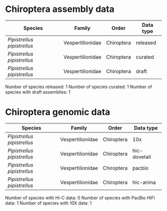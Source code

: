 # Chiroptera assembly data

| Species | Family | Order | Data type |
| -- | --- | --- | --- |
| *Pipistrellus pipistrellus* | Vespertilionidae | Chiroptera | released |
| *Pipistrellus pipistrellus* | Vespertilionidae | Chiroptera | curated |
| *Pipistrellus pipistrellus* | Vespertilionidae | Chiroptera | draft |

Number of species released: 1
Number of species curated: 1
Number of species with draft assemblies: 1

# Chiroptera genomic data

| Species | Family | Order | Data type |
| -- | --- | --- | --- |
| *Pipistrellus pipistrellus* | Vespertilionidae | Chiroptera | 10x |
| *Pipistrellus pipistrellus* | Vespertilionidae | Chiroptera | hic-dovetail |
| *Pipistrellus pipistrellus* | Vespertilionidae | Chiroptera | pacbio |
| *Pipistrellus pipistrellus* | Vespertilionidae | Chiroptera | hic-arima |

Number of species with Hi-C data: 0
Number of species with PacBio HiFi data: 1
Number of species with 10X data: 1
